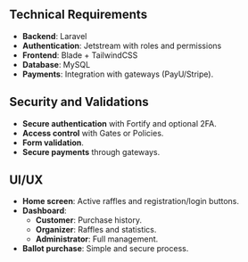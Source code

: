 ## Technical Requirements
- **Backend**: Laravel
- **Authentication**: Jetstream with roles and permissions
- **Frontend**: Blade + TailwindCSS
- **Database**: MySQL
- **Payments**: Integration with gateways (PayU/Stripe).

## Security and Validations
- **Secure authentication** with Fortify and optional 2FA.
- **Access control** with Gates or Policies.
- **Form validation**.
- **Secure payments** through gateways.

## UI/UX
- **Home screen**: Active raffles and registration/login buttons.
- **Dashboard**:
  - **Customer**: Purchase history.
  - **Organizer**: Raffles and statistics.
  - **Administrator**: Full management.
- **Ballot purchase**: Simple and secure process.

